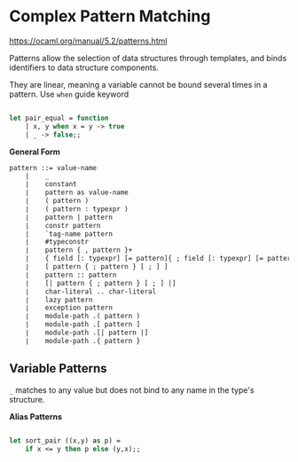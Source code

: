 # Complex Pattern Matching 

https://ocaml.org/manual/5.2/patterns.html

Patterns allow the selection of data structures through templates, and binds identifiers to data structure components. 

They are linear, meaning a variable cannot be bound several times in a pattern. Use `when` guide keyword

```ocaml

let pair_equal = function 
    | x, y when x = y -> true
    | _ -> false;;
```

**General Form**
```ocaml
pattern	::=	value-name
 	∣	 _
 	∣	 constant
 	∣	 pattern as value-name
 	∣	 ( pattern )
 	∣	 ( pattern : typexpr )
 	∣	 pattern | pattern
 	∣	 constr pattern
 	∣	 `tag-name pattern
 	∣	 #typeconstr
 	∣	 pattern { , pattern }+
 	∣	 { field [: typexpr] [= pattern]{ ; field [: typexpr] [= pattern] } [; _ ] [ ; ] }
 	∣	 [ pattern { ; pattern } [ ; ] ]
 	∣	 pattern :: pattern
 	∣	 [| pattern { ; pattern } [ ; ] |]
 	∣	 char-literal .. char-literal
 	∣	 lazy pattern
 	∣	 exception pattern
 	∣	 module-path .( pattern )
 	∣	 module-path .[ pattern ]
 	∣	 module-path .[| pattern |]
 	∣	 module-path .{ pattern }
```

## Variable Patterns

`_` matches to any value but does not bind to any name in the type's structure.

**Alias Patterns**

```ocaml

let sort_pair ((x,y) as p) = 
    if x <= y then p else (y,x);;
```